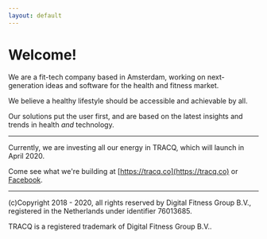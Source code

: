 ```yaml
---
layout: default
---
```


# Welcome!

We are a fit-tech company based in Amsterdam, working on next-generation ideas and software for the health and fitness market.

We believe a healthy lifestyle should be accessible and achievable by all. 

Our solutions put the user first, and are based on the latest insights and trends in health _and_ technology.

---

Currently, we are investing all our energy in TRACQ, which will launch in April 2020. 

Come see what we're building at [https://tracq.co](https://tracq.co) or [Facebook](https://facebook.com/tracqapp).

---

(c)Copyright 2018 - 2020, all rights reserved by Digital Fitness Group B.V., registered in the Netherlands under identifier 76013685.

TRACQ is a registered trademark of Digital Fitness Group B.V..
